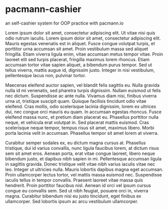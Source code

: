 # pacmann-cashier
an self-cashier system for OOP practice with pacmann.io

Lorem ipsum dolor sit amet, consectetur adipiscing elit. Ut vitae nisi quis odio rutrum iaculis. Lorem ipsum dolor sit amet, consectetur adipiscing elit. Mauris egestas venenatis est in aliquet. Fusce congue volutpat turpis, et porttitor urna accumsan sit amet. Proin vestibulum massa sed aliquet fringilla. Etiam viverra ligula enim, vitae accumsan metus tempor vitae. Proin laoreet elit sed turpis placerat, fringilla maximus lorem rhoncus. Etiam accumsan tortor vitae sapien aliquet, a bibendum purus tempor. Sed ut tellus viverra, mattis augue id, dignissim justo. Integer in nisi vestibulum, pellentesque lacus non, pulvinar tortor.

Maecenas eleifend auctor sapien, vel blandit felis sagittis eu. Nulla gravida nulla id mi venenatis, sed pharetra turpis dignissim. Nullam euismod ut felis nec dictum. Suspendisse ac ante nulla. Vivamus diam nisi, finibus viverra urna ut, tristique suscipit quam. Quisque facilisis tincidunt odio vitae eleifend. Cras mollis, odio scelerisque lacinia dignissim, lorem ex ultrices dui, nec congue orci mauris eu quam. In accumsan egestas rhoncus. Fusce eleifend massa nunc, et pretium diam placerat eu. Phasellus porttitor nulla neque, et vehicula erat volutpat in. Sed placerat mattis euismod. Cras scelerisque neque tempor, tempus risus sit amet, maximus libero. Morbi porta lacinia velit in accumsan. Phasellus tempor sit amet lorem at viverra.

Curabitur semper sodales ex, eu dictum magna cursus at. Phasellus tristique, dui id varius convallis, nunc ligula faucibus lorem, at dictum risus sem sit amet eros. Aenean porta, erat vitae congue laoreet, libero neque bibendum justo, et dapibus nibh sapien in mi. Pellentesque accumsan ligula in sagittis gravida. Donec tristique velit vitae nibh varius iaculis vitae nec leo. Integer ut ultricies nulla. Mauris lobortis dapibus magna eget accumsan. Proin ullamcorper lectus tortor, vel mattis massa euismod nec. Suspendisse iaculis tellus in tempor convallis. Praesent laoreet vitae massa quis hendrerit. Proin porttitor faucibus nisl. Aenean id orci vel ipsum cursus congue eu convallis sem. Sed ut nibh feugiat, posuere orci in, viverra magna. Curabitur bibendum nisi eu justo tincidunt, eget finibus ex ullamcorper. Sed lobortis ipsum ac arcu vestibulum ullamcorper.
